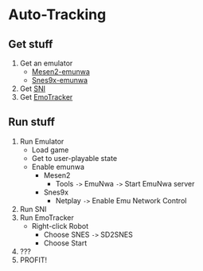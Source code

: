 # Auto-Tracking

## Get stuff
1. Get an emulator
   - [Mesen2-emunwa](https://github.com/tewtal/Mesen2-emunwa)
   - [Snes9x-emunwa](https://github.com/Skarsnik/snes9x-emunwa)
1. Get [SNI](https://github.com/alttpo/sni)
1. Get [EmoTracker](https://emotracker.net)

## Run stuff
1. Run Emulator
   - Load game
   - Get to user-playable state
   - Enable emunwa
     - Mesen2
       - Tools `->` EmuNwa `->` Start EmuNwa server
     - Snes9x
       - Netplay `->` Enable Emu Network Control
1. Run SNI
1. Run EmoTracker
   - Right-click Robot
     - Choose SNES `->` SD2SNES
     - Choose Start
1. ???
1. PROFIT!
